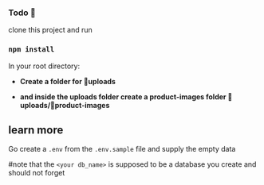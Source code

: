 ### Todo 📝


clone this project and run
### `npm install`




In your root directory:

 - **Create a folder for 📁uploads**


 - **and inside the uploads folder create a product-images folder 📁uploads/📂product-images**
 
## learn more
Go create a `.env` from the `.env.sample` file and supply the empty data

#note that the `<your db_name>` is supposed to be a database you create and should not forget
